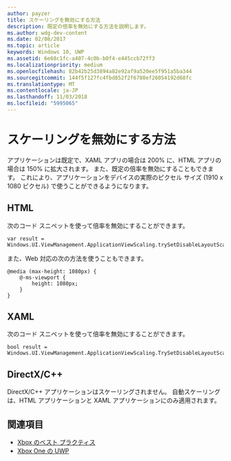 ```yaml
---
author: payzer
title: スケーリングを無効にする方法
description: 既定の倍率を無効にする方法を説明します。
ms.author: wdg-dev-content
ms.date: 02/08/2017
ms.topic: article
keywords: Windows 10, UWP
ms.assetid: 6e68c1fc-a407-4c0b-b0f4-e445ccb72ff3
ms.localizationpriority: medium
ms.openlocfilehash: 82b42b25d3894a82e92af9a520ee5f951a5ba344
ms.sourcegitcommit: 144f5f127fc4fbd852f2f6780ef26054192d68fc
ms.translationtype: MT
ms.contentlocale: ja-JP
ms.lasthandoff: 11/03/2018
ms.locfileid: "5995065"
---
```

# <a name="how-to-turn-off-scaling"></a>スケーリングを無効にする方法   
アプリケーションは既定で、XAML アプリの場合は 200% に、HTML アプリの場合は 150% に拡大されます。 また、既定の倍率を無効にすることもできます。 これにより、アプリケーションをデバイスの実際のピクセル サイズ (1910 x 1080 ピクセル) で使うことができるようになります。   
   
## <a name="html"></a>HTML   
次のコード スニペットを使って倍率を無効にすることができます。 
   
```
var result = Windows.UI.ViewManagement.ApplicationViewScaling.trySetDisableLayoutScaling(true);
```

また、Web 対応の次の方法を使うこともできます。   

```   
@media (max-height: 1080px) {   
    @-ms-viewport {   
        height: 1080px;   
    }   
}   
```

## <a name="xaml"></a>XAML
次のコード スニペットを使って倍率を無効にすることができます。   
   
```
bool result = Windows.UI.ViewManagement.ApplicationViewScaling.TrySetDisableLayoutScaling(true);
```
   
## <a name="directxc"></a>DirectX/C++   
DirectX/C++ アプリケーションはスケーリングされません。 自動スケーリングは、HTML アプリケーションと XAML アプリケーションにのみ適用されます。  

## <a name="see-also"></a>関連項目
- [Xbox のベスト プラクティス](tailoring-for-xbox.md)
- [Xbox One の UWP](index.md)
